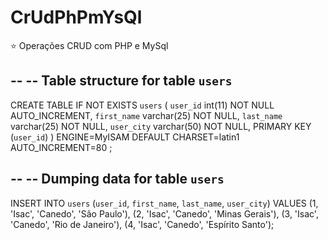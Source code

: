 # CrUdPhPmYsQl
:star: Operações CRUD com PHP e MySql

--
-- Table structure for table `users`
--

CREATE TABLE IF NOT EXISTS `users` (
  `user_id` int(11) NOT NULL AUTO_INCREMENT,
  `first_name` varchar(25) NOT NULL,
  `last_name` varchar(25) NOT NULL,
  `user_city` varchar(50) NOT NULL,
  PRIMARY KEY (`user_id`)
) ENGINE=MyISAM  DEFAULT CHARSET=latin1 AUTO_INCREMENT=80 ;

--
-- Dumping data for table `users`
--

INSERT INTO `users` (`user_id`, `first_name`, `last_name`, `user_city`) VALUES
(1, 'Isac', 'Canedo', 'São Paulo'),
(2, 'Isac', 'Canedo', 'Minas Gerais'),
(3, 'Isac', 'Canedo', 'Rio de Janeiro'),
(4, 'Isac', 'Canedo', 'Espírito Santo');
